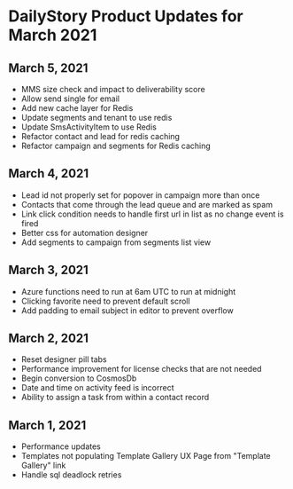 # DailyStory Product Updates for March 2021
## March 5, 2021
* MMS size check and impact to deliverability score
* Allow send single for email
* Add new cache layer for Redis
* Update segments and tenant to use redis
* Update SmsActivityItem to use Redis
* Refactor contact and lead for redis caching
* Refactor campaign and segments for Redis caching

## March 4, 2021
* Lead id not properly set for popover in campaign more than once
* Contacts that come through the lead queue and are marked as spam
* Link click condition needs to handle first url in list as no change event is fired
* Better css for automation designer
* Add segments to campaign from segments list view

## March 3, 2021
* Azure functions need to run at 6am UTC to run at midnight
* Clicking favorite need to prevent default scroll
* Add padding to email subject in editor to prevent overflow

## March 2, 2021
* Reset designer pill tabs
* Performance improvement for license checks that are not needed
* Begin conversion to CosmosDb
* Date and time on activity feed is incorrect
* Ability to assign a task from within a contact record

## March 1, 2021
* Performance updates
* Templates not populating Template Gallery UX Page from "Template Gallery" link
* Handle sql deadlock retries
